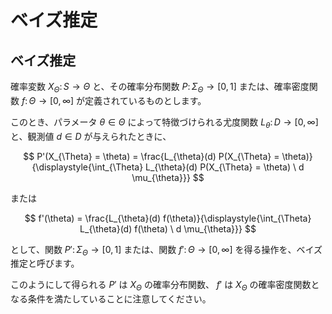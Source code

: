 # ベイズ推定

## ベイズ推定
確率変数 $X_{\Theta} \colon S \rightarrow \Theta$ と、その確率分布関数 $P \colon \Sigma_{\Theta} \rightarrow [0, 1]$ または、確率密度関数 $f \colon \Theta \rightarrow [0, \infty]$ が定義されているものとします。

このとき、パラメータ $\theta \in \Theta$ によって特徴づけられる尤度関数 $L_{\theta} \colon D \rightarrow [0, \infty]$ と、観測値 $d \in D$ が与えられたときに、

$$
P'(X_{\Theta} = \theta) = \frac{L_{\theta}(d) P(X_{\Theta} = \theta)}{\displaystyle{\int_{\Theta} L_{\theta}(d) P(X_{\Theta} = \theta) \ d \mu_{\theta}}}
$$

または

$$
f'(\theta) = \frac{L_{\theta}(d) f(\theta)}{\displaystyle{\int_{\Theta} L_{\theta}(d) f(\theta) \ d \mu_{\theta}}}
$$


として、関数 $P' \colon \Sigma_{\Theta} \rightarrow [0, 1]$ または、関数 $f' \colon \Theta \rightarrow [0, \infty]$ を得る操作を、ベイズ推定と呼びます。

このようにして得られる $P'$ は $X_{\Theta}$ の確率分布関数、 $f'$ は $X_{\Theta}$ の確率密度関数となる条件を満たしていることに注意してください。
